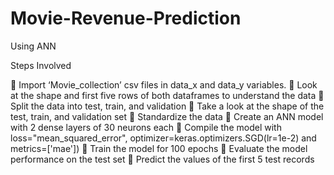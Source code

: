 # Movie-Revenue-Prediction
Using ANN

Steps Involved

	Import ‘Movie_collection’ csv files in data_x and data_y variables.
	Look at the shape and first five rows of both dataframes to understand the data
	Split the data into test, train, and validation
	Take a look at the shape of the test, train, and validation set
	Standardize the data
	Create an ANN model with 2 dense layers of 30 neurons each
	Compile the model with loss="mean_squared_error", optimizer=keras.optimizers.SGD(lr=1e-2) and metrics=['mae'])
	Train the model for 100 epochs
	Evaluate the model performance on the test set
	Predict the values of the first 5 test records
